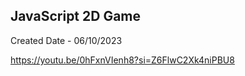 ## JavaScript 2D Game 
Created Date - 06/10/2023


https://youtu.be/0hFxnVIenh8?si=Z6FlwC2Xk4niPBU8
